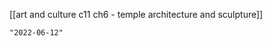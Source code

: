 [[art and culture c11 ch6 - temple architecture and sculpture]]

```query 2021-12-01 16:28
"2022-06-12"
```